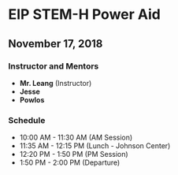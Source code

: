 # EIP STEM-H Power Aid
## November 17, 2018

### Instructor and Mentors

*  **Mr. Leang** (Instructor) 
*  **Jesse**
*  **Powlos**

### Schedule

*  10:00 AM - 11:30 AM (AM Session)
*  11:35 AM - 12:15 PM (Lunch - Johnson Center)
*  12:20 PM - 1:50 PM (PM Session)
*  1:50 PM - 2:00 PM (Departure)

